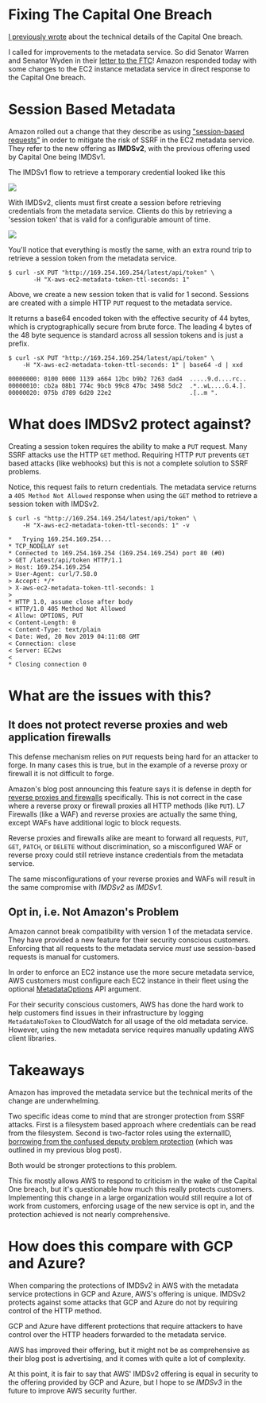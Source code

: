# Fixing The Capital One Breach

[I previously wrote](https://ejj.io/blog/capital-one) about the technical details of the Capital One breach.

I called for improvements to the metadata service. So did Senator Warren and Senator Wyden in their [letter to the FTC](https://www.wyden.senate.gov/download/102419-wyden-warren-letter-to-ftc-re-amazon-capital-one-hack)! Amazon responded today with some changes to the EC2 instance metadata service in direct response to the Capital One breach.

# Session Based Metadata

Amazon rolled out a change that they describe as using ["session-based requests"](https://docs.aws.amazon.com/AWSEC2/latest/UserGuide/ec2-instance-metadata.html) in order to mitigate the risk of SSRF in the EC2 metadata service. They refer to the new offering as **IMDSv2**, with the previous offering used by Capital One being IMDSv1.

The IMDSv1 flow to retrieve a temporary credential looked like this

<img src="https://i.imgur.com/GiQ4jNj.jpg">

With IMDSv2, clients must first create a session before retrieving credentials from the metadata service. Clients do this by retrieving a 'session token' that is valid for a configurable amount of time.

<img src="https://i.imgur.com/ba8SMZA.jpg">

You'll notice that everything is mostly the same, with an extra round trip to retrieve a session token from the metadata service.

```
$ curl -sX PUT "http://169.254.169.254/latest/api/token" \
       -H "X-aws-ec2-metadata-token-ttl-seconds: 1"
```

Above, we create a new session token that is valid for 1 second. Sessions are created with a simple HTTP `PUT` request to the metadata service.

It returns a base64 encoded token with the effective security of 44 bytes, which is cryptographically secure from brute force. The leading 4 bytes of the 48 byte sequence is standard across all session tokens and is just a prefix.

```
$ curl -sX PUT "http://169.254.169.254/latest/api/token" \
    -H "X-aws-ec2-metadata-token-ttl-seconds: 1" | base64 -d | xxd

00000000: 0100 0000 1139 a664 12bc b9b2 7263 dad4  .....9.d....rc..
00000010: cb2a 08b1 774c 9bcb 99c8 47bc 3498 5dc2  .*..wL....G.4.].
00000020: 075b d789 6d20 22e2                      .[..m ".
```

# What does IMDSv2 protect against?
Creating a session token requires the ability to make a `PUT` request. Many SSRF attacks use the HTTP `GET` method. Requiring HTTP `PUT` prevents `GET` based attacks (like webhooks) but this is not a complete solution to SSRF problems.

Notice, this request fails to return credentials. The metadata service returns a `405 Method Not Allowed` response when using the `GET` method to retrieve a session token with IMDSv2.

```
$ curl -s "http://169.254.169.254/latest/api/token" \
    -H "X-aws-ec2-metadata-token-ttl-seconds: 1" -v

*   Trying 169.254.169.254...
* TCP_NODELAY set
* Connected to 169.254.169.254 (169.254.169.254) port 80 (#0)
> GET /latest/api/token HTTP/1.1
> Host: 169.254.169.254
> User-Agent: curl/7.58.0
> Accept: */*
> X-aws-ec2-metadata-token-ttl-seconds: 1
> 
* HTTP 1.0, assume close after body
< HTTP/1.0 405 Method Not Allowed
< Allow: OPTIONS, PUT
< Content-Length: 0
< Content-Type: text/plain
< Date: Wed, 20 Nov 2019 04:11:08 GMT
< Connection: close
< Server: EC2ws
< 
* Closing connection 0
```

# What are the issues with this?
## It does not protect reverse proxies and web application firewalls
This defense mechanism relies on `PUT` requests being hard for an attacker to forge. In many cases this is true, but in the example of a reverse proxy or firewall it is not difficult to forge.

Amazon's blog post announcing this feature says it is defense in depth for [reverse proxies and firewalls](https://aws.amazon.com/blogs/security/defense-in-depth-open-firewalls-reverse-proxies-ssrf-vulnerabilities-ec2-instance-metadata-service/) specifically. This is not correct in the case where a reverse proxy or firewall proxies all HTTP methods (like `PUT`). L7 Firewalls (like a WAF) and reverse proxies are actually the same thing, except WAFs have additional logic to block requests.

Reverse proxies and firewalls alike are meant to forward all requests, `PUT`, `GET`, `PATCH`, or `DELETE` without discrimination, so a misconfigured WAF or reverse proxy could still retrieve instance credentials from the metadata service.

The same misconfigurations of your reverse proxies and WAFs will result in the same compromise with _IMDSv2_ as _IMDSv1_.

## Opt in, i.e. Not Amazon's Problem
Amazon cannot break compatibility with version 1 of the metadata service. They have provided a new feature for their security conscious customers. Enforcing that all requests to the metadata service _must_ use session-based requests is manual for customers.

In order to enforce an EC2 instance use the more secure metadata service, AWS customers must configure each EC2 instance in their fleet using the optional [MetadataOptions](https://docs.aws.amazon.com/AWSEC2/latest/APIReference/API_InstanceMetadataOptionsRequest.html) API argument.

For their security conscious customers, AWS has done the hard work to help customers find issues in their infrastructure by logging `MetadataNoToken` to CloudWatch for all usage of the old metadata service. However, using the new metadata service requires manually updating AWS client libraries.  

# Takeaways
Amazon has improved the metadata service but the technical merits of the change are underwhelming. 

Two specific ideas come to mind that are stronger protection from SSRF attacks. First is a filesystem based approach where credentials can be read from the filesystem. Second is two-factor roles using the externalID, [borrowing from the confused deputy problem protection](https://aws.amazon.com/blogs/security/how-to-use-external-id-when-granting-access-to-your-aws-resources/) (which was outlined in my previous blog post).

Both would be stronger protections to this problem.

This fix mostly allows AWS to respond to criticism in the wake of the Capital One breach, but it's questionable how much this really protects customers. Implementing this change in a large organization would still require a lot of work from customers, enforcing usage of the new service is opt in, and the protection achieved is not nearly comprehensive.

# How does this compare with GCP and Azure?
When comparing the protections of IMDSv2 in AWS with the metadata service protections in GCP and Azure, AWS's offering is unique. IMDSv2 protects against some attacks that GCP and Azure do not by requiring control of the HTTP method. 

GCP and Azure have different protections that require attackers to have control over the HTTP headers forwarded to the metadata service.

AWS has improved their offering, but it might not be as comprehensive as their blog post is advertising, and it comes with quite a lot of complexity.

At this point, it is fair to say that AWS' IMDSv2 offering is equal in security to the offering provided by GCP and Azure, but I hope to se _IMDSv3_ in the future to improve AWS security further.